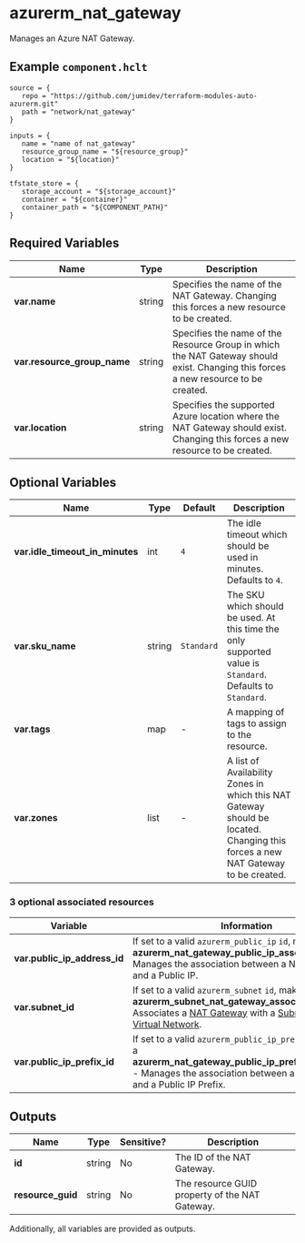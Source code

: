 # azurerm_nat_gateway

Manages an Azure NAT Gateway.

## Example `component.hclt`

```hcl
source = {
   repo = "https://github.com/jumidev/terraform-modules-auto-azurerm.git" 
   path = "network/nat_gateway" 
}

inputs = {
   name = "name of nat_gateway" 
   resource_group_name = "${resource_group}" 
   location = "${location}" 
}

tfstate_store = {
   storage_account = "${storage_account}" 
   container = "${container}" 
   container_path = "${COMPONENT_PATH}" 
}

```

## Required Variables

| Name | Type |  Description |
| ---- | --------- |  ----------- |
| **var.name** | string |  Specifies the name of the NAT Gateway. Changing this forces a new resource to be created. | 
| **var.resource_group_name** | string |  Specifies the name of the Resource Group in which the NAT Gateway should exist. Changing this forces a new resource to be created. | 
| **var.location** | string |  Specifies the supported Azure location where the NAT Gateway should exist. Changing this forces a new resource to be created. | 

## Optional Variables

| Name | Type |  Default  |  Description |
| ---- | --------- |  ----------- | ----------- |
| **var.idle_timeout_in_minutes** | int |  `4`  |  The idle timeout which should be used in minutes. Defaults to `4`. | 
| **var.sku_name** | string |  `Standard`  |  The SKU which should be used. At this time the only supported value is `Standard`. Defaults to `Standard`. | 
| **var.tags** | map |  -  |  A mapping of tags to assign to the resource. | 
| **var.zones** | list |  -  |  A list of Availability Zones in which this NAT Gateway should be located. Changing this forces a new NAT Gateway to be created. | 


### 3 optional associated resources

| Variable | Information |
| -------- | ----------- |
| **var.public_ip_address_id** | If set to a valid `azurerm_public_ip` `id`, makes a **azurerm_nat_gateway_public_ip_association** - Manages the association between a NAT Gateway and a Public IP. | 
| **var.subnet_id** | If set to a valid `azurerm_subnet` `id`, makes a **azurerm_subnet_nat_gateway_association** - Associates a [NAT Gateway](nat_gateway.html) with a [Subnet](subnet.html) within a [Virtual Network](virtual_network.html). | 
| **var.public_ip_prefix_id** | If set to a valid `azurerm_public_ip_prefix` `id`, makes a **azurerm_nat_gateway_public_ip_prefix_association** - Manages the association between a NAT Gateway and a Public IP Prefix. | 

## Outputs

| Name | Type | Sensitive? | Description |
| ---- | ---- | --------- | --------- |
| **id** | string | No  | The ID of the NAT Gateway. | 
| **resource_guid** | string | No  | The resource GUID property of the NAT Gateway. | 

Additionally, all variables are provided as outputs.
